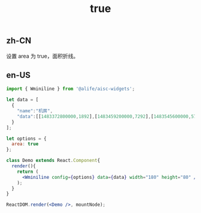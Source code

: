 ﻿---
order: 2
title:
  zh-CN: 面积折线
  en-US: Area
---

## zh-CN

设置 area 为 true，面积折线。

## en-US


````jsx
import { Wminiline } from '@alife/aisc-widgets';

let data = [
  {
    "name":"机房",
    "data":[[1483372800000,1892],[1483459200000,7292],[1483545600000,5714],[1483632000000,5354],[1483718400000,2014],[1483804800000,22],[1483891200000,11023],[1483977600000,5218],[1484064000000,8759],[1484150400000,9981],[1484236800000,4533],[1484323200000,11398],[1484409600000,1064],[1484496000000,6494]]
  }
];

let options = {
  area: true
};

class Demo extends React.Component{
  render(){
    return (
      <Wminiline config={options} data={data} width="180" height="80" />
    );
  }
}

ReactDOM.render(<Demo />, mountNode);
````
